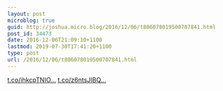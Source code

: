 ```yaml
---
layout: post
microblog: true
guid: http://joshua.micro.blog/2016/12/06/t806078019500707841.html
post_id: 34473
date: 2016-12-06T21:09:10+1100
lastmod: 2019-07-30T17:41:20+1100
type: post
url: /2016/12/06/t806078019500707841.html
---
```

[t.co/ihkcpTNIO...](https://t.co/ihkcpTNIOo) [t.co/z6ntsJIBQ...](https://t.co/z6ntsJIBQG)
